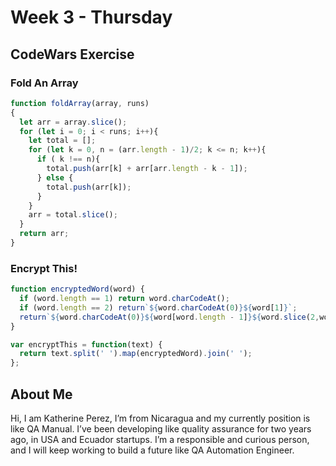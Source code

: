 # Week 3 - Thursday


## CodeWars Exercise

### Fold An Array

``` javascript
function foldArray(array, runs)
{
  let arr = array.slice(); 
  for (let i = 0; i < runs; i++){
    let total = [];
    for (let k = 0, n = (arr.length - 1)/2; k <= n; k++){
      if ( k !== n){
        total.push(arr[k] + arr[arr.length - k - 1]);
      } else {
        total.push(arr[k]);
      }
    }    
    arr = total.slice();
  }
  return arr;
}
```

### Encrypt This! 

``` javascript
function encryptedWord(word) {
  if (word.length == 1) return word.charCodeAt();
  if (word.length == 2) return`${word.charCodeAt(0)}${word[1]}`;
  return`${word.charCodeAt(0)}${word[word.length - 1]}${word.slice(2,word.length - 1)}${word[1]}`;
}

var encryptThis = function(text) {
  return text.split(' ').map(encryptedWord).join(' ');
};
```

## About Me

Hi, I am Katherine Perez, I’m from Nicaragua and my currently position is like QA Manual. I’ve been developing like quality assurance for two years ago, 
in USA and Ecuador startups. I’m a responsible and curious person, and I will keep working to build a future like QA Automation Engineer.

